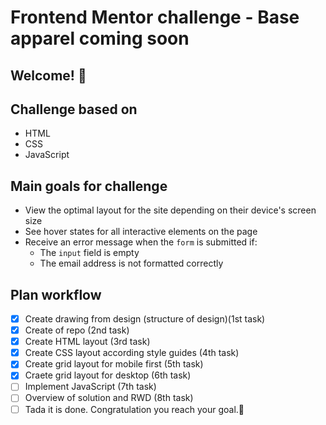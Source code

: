 # Frontend Mentor challenge - Base apparel coming soon

## Welcome! 👋

## Challenge based on

- HTML
- CSS
- JavaScript

## Main goals for challenge

- View the optimal layout for the site depending on their device's screen size
- See hover states for all interactive elements on the page
- Receive an error message when the `form` is submitted if:
  - The `input` field is empty
  - The email address is not formatted correctly

## Plan workflow

- [x] Create drawing from design (structure of design)(1st task)
- [x] Create of repo (2nd task)
- [x] Create HTML layout (3rd task)
- [x] Create CSS layout according style guides (4th task)
- [x] Create grid layout for mobile first (5th task)
- [x] Craete grid layout for desktop (6th task)
- [ ] Implement JavaScript (7th task)
- [ ] Overview of solution and RWD (8th task)
- [ ] Tada it is done. Congratulation you reach your goal.🎉